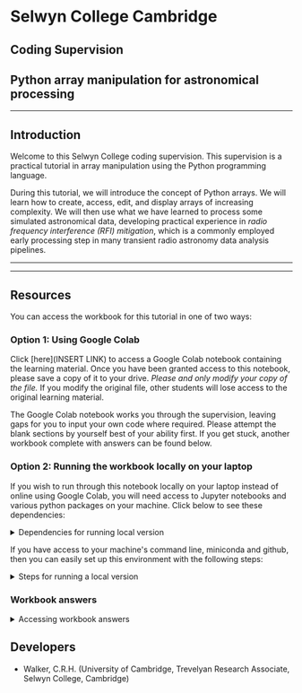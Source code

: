 # Selwyn College Cambridge
## Coding Supervision
## Python array manipulation for astronomical processing

___

## Introduction

Welcome to this Selwyn College coding supervision. This supervision is a practical tutorial in array manipulation using the Python programming language.

During this tutorial, we will introduce the concept of Python arrays. We will learn how to create, access, edit, and display arrays of increasing complexity. We will then use what we have learned to process some simulated astronomical data, developing practical experience in *radio frequency interference (RFI) mitigation*, which is a commonly employed early processing step in many transient radio astronomy data analysis pipelines.

___
___

## Resources

You can access the workbook for this tutorial in one of two ways:

### Option 1: Using Google Colab

Click [here](INSERT LINK) to access a Google Colab notebook containing the learning material. Once you have been granted access to this notebook, please save a copy of it to your drive. *Please and only modify your copy of the file.* If you modify the original file, other students will lose access to the original learning material.

The Google Colab notebook works you through the supervision, leaving gaps for you to input your own code where required. Please attempt the blank sections by yourself best of your ability first. If you get stuck, another workbook complete with answers can be found below.

### Option 2: Running the workbook locally on your laptop

If you wish to run through this notebook locally on your laptop instead of online using Google Colab, you will need access to Jupyter notebooks and various python packages on your machine. Click below to see these dependencies:

<details>
<summary>Dependencies for running local version</summary>

- python=3.8
- numpy
- matplotlib
- astropy
- scipy
- jupyter
- ipython
- pip
- imageio

</details>

If you have access to your machine's command line, miniconda and github, then you can easily set up this environment with the following steps:

<details>
<summary>Steps for running a local version</summary>

- Open your command line and navigate to an appropriate directory using `cd`
- Git clone this repository using `git clone link`
- Navigate to the miniconda subdirectory by running `cd /miniconda/`
- Create an environment using `conda env create -f selwyn_computing_env.yml`
- Activate the environment as instructed by miniconda
- Navigate back to the subdirectory containing the workbooks using `cd ../notebooks/`
- Run `jupyter notebook` in your command line and open the url which is displayed
- Open `Workbook.ipynb`

</details>

### Workbook answers

<details>

<summary>Accessing workbook answers</summary>

- Option 1: [Click here](INSERT LINK) to access a Google Colab notebook containing the complete workbook. DO NOT MODIFY ANY OF THE CODE IN THIS WORKBOOK! It should serve as a reference for your personal workbook only. Save a copy of this worked example into your drive before you run anything.

- Alternatively, if you are running a local version of this tutorial, you can find a completed workbook in the `/notebooks/` directory. This completed workbook is called `Workbook_Answers.ipynb`.

</details>

## Developers

- Walker, C.R.H. (University of Cambridge, Trevelyan Research Associate, Selwyn College, Cambridge)
